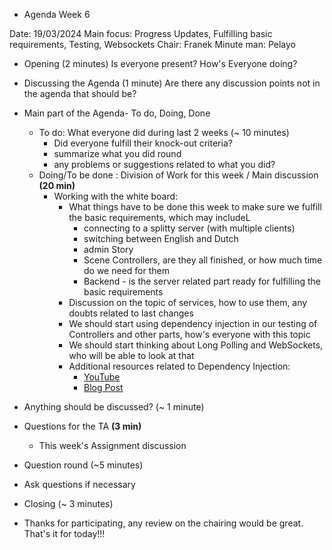 - Agenda Week 6

Date:           19/03/2024
Main focus:     Progress Updates, Fulfilling basic requirements, Testing, Websockets
Chair:          Franek 
Minute man:     Pelayo

- Opening (2 minutes)
Is everyone present? 
How's Everyone doing?

- Discussing the Agenda (1 minute)
Are there any discussion points not in the agenda that should be? 

- Main part of the Agenda- To do, Doing, Done
  - To do: What everyone did during last 2 weeks (~ 10 minutes)
      - Did everyone fulfill their knock-out criteria? 
      - summarize what you did round
      - any problems or suggestions related to what you did?
  - Doing/To be done : Division of Work for this week / Main discussion **(20 min)**
      - Working with the white board:
        - What things have to be done this week to make sure we fulfill the basic requirements, which may includeL
          - connecting to a splitty server (with multiple clients)
          - switching between English and Dutch
          - admin Story
          - Scene Controllers, are they all finished, or how much time do we need for them
          - Backend - is the server related part ready for fulfilling the basic requirements
        - Discussion on the topic of services, how to use them, any doubts related to last changes
        - We should start using dependency injection in our testing of Controllers and other parts, how's everyone with this topic
        - We should start thinking about Long Polling and WebSockets, who will be able to look at that
        - Additional resources related to Dependency Injection:
          - [YouTube](https://youtu.be/J1f5b4vcxCQ?si=59_gfyAmJGi2VQPy)
          - [Blog Post](https://www.jamesshore.com/v2/blog/2006/dependency-injection-demystified)

- Anything should be discussed? (~ 1 minute)

- Questions for the TA **(3 min)**
  - This week's Assignment discussion 

- Question round (~5 minutes)
- Ask questions if necessary

- Closing (~ 3 minutes)
- Thanks for participating, any review on the chairing would be great. That's it for today!!!